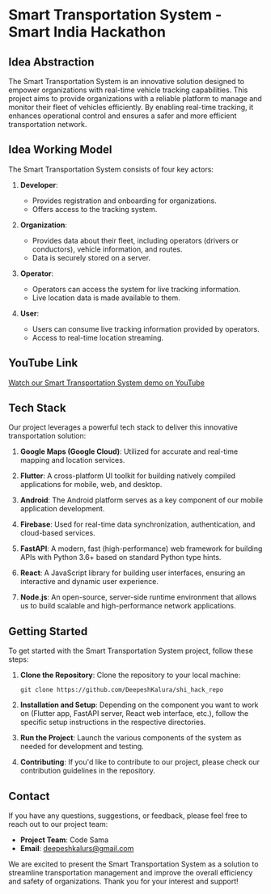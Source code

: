 # Smart Transportation System - Smart India Hackathon

## Idea Abstraction

The Smart Transportation System is an innovative solution designed to empower organizations with real-time vehicle tracking capabilities. This project aims to provide organizations with a reliable platform to manage and monitor their fleet of vehicles efficiently. By enabling real-time tracking, it enhances operational control and ensures a safer and more efficient transportation network.

## Idea Working Model

The Smart Transportation System consists of four key actors:

1. **Developer**:
   - Provides registration and onboarding for organizations.
   - Offers access to the tracking system.

2. **Organization**:
   - Provides data about their fleet, including operators (drivers or conductors), vehicle information, and routes.
   - Data is securely stored on a server.

3. **Operator**:
   - Operators can access the system for live tracking information.
   - Live location data is made available to them.

4. **User**:
   - Users can consume live tracking information provided by operators.
   - Access to real-time location streaming.

## YouTube Link

[Watch our Smart Transportation System demo on YouTube](https://www.youtube.com/deepesh_video)

## Tech Stack

Our project leverages a powerful tech stack to deliver this innovative transportation solution:

1. **Google Maps (Google Cloud)**: Utilized for accurate and real-time mapping and location services.

2. **Flutter**: A cross-platform UI toolkit for building natively compiled applications for mobile, web, and desktop.

3. **Android**: The Android platform serves as a key component of our mobile application development.

4. **Firebase**: Used for real-time data synchronization, authentication, and cloud-based services.

5. **FastAPI**: A modern, fast (high-performance) web framework for building APIs with Python 3.6+ based on standard Python type hints.

6. **React**: A JavaScript library for building user interfaces, ensuring an interactive and dynamic user experience.

7. **Node.js**: An open-source, server-side runtime environment that allows us to build scalable and high-performance network applications.

## Getting Started

To get started with the Smart Transportation System project, follow these steps:

1. **Clone the Repository**: Clone the repository to your local machine:

   ```
   git clone https://github.com/DeepeshKalura/shi_hack_repo
   ```

2. **Installation and Setup**: Depending on the component you want to work on (Flutter app, FastAPI server, React web interface, etc.), follow the specific setup instructions in the respective directories.

3. **Run the Project**: Launch the various components of the system as needed for development and testing.

4. **Contributing**: If you'd like to contribute to our project, please check our contribution guidelines in the repository.

## Contact

If you have any questions, suggestions, or feedback, please feel free to reach out to our project team:

- **Project Team**: Code Sama
- **Email**: deepeshkalurs@gmail.com

We are excited to present the Smart Transportation System as a solution to streamline transportation management and improve the overall efficiency and safety of organizations. Thank you for your interest and support!